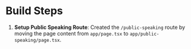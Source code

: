 # Build Steps

1.  **Setup Public Speaking Route**: Created the `/public-speaking` route by moving the page content from `app/page.tsx` to `app/public-speaking/page.tsx`.
